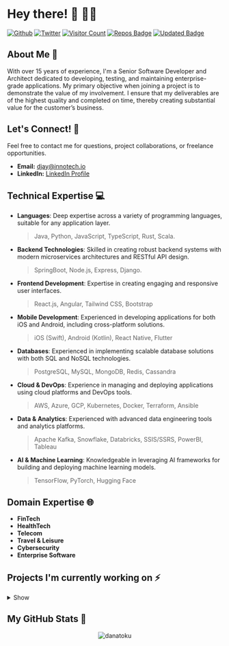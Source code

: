 # Hey there! 👋 🧑‍💻

[![Github](https://img.shields.io/badge/GitHub-%2312100E.svg?&style=for-the-badge&logo=Github&logoColor=white)](https://github.com/danatoku)
[![Twitter](https://img.shields.io/badge/twitter-%231DA1F2.svg?&style=for-the-badge&logo=twitter&logoColor=white)](https://twitter.com/danatoku)
[![Visitor Count](https://komarev.com/ghpvc/?username=danatoku&style=for-the-badge&color=yellow)](https://github.com/antonkomarev/github-profile-views-counter)
[![Repos Badge](https://badges.pufler.dev/repos/danatoku)](https://badges.pufler.dev)
[![Updated Badge](https://badges.pufler.dev/updated/danatoku/danatoku)](https://badges.pufler.dev)



<!--
<p align="right"> 
  Visitors count<br>
  <img src="https://profile-counter.glitch.me/djay93/count.svg" />
</p>
-->


## About Me 🚀 
With over 15 years of experience, I'm a Senior Software Developer and Architect dedicated to developing, testing, and maintaining enterprise-grade applications. My primary objective when joining a project is to demonstrate the value of my involvement. I ensure that my deliverables are of the highest quality and completed on time, thereby creating substantial value for the customer’s business.

## Let's Connect! 🤝 
Feel free to contact me for questions, project collaborations, or freelance opportunities.
- **Email:** [djay@innotech.io](mailto:djay@innotech.io)
- **LinkedIn:** [LinkedIn Profile](https://www.linkedin.com/in/innotech-systems-inc)

## Technical Expertise 💻 

- **Languages**: Deep expertise across a variety of programming languages, suitable for any application layer.
  > Java, Python, JavaScript, TypeScript, Rust, Scala.
- **Backend Technologies**: Skilled in creating robust backend systems with modern microservices architectures and RESTful API design.
  > SpringBoot, Node.js, Express, Django.
- **Frontend Development**: Expertise in creating engaging and responsive user interfaces.
  > React.js, Angular, Tailwind CSS, Bootstrap
- **Mobile Development**: Experienced in developing applications for both iOS and Android, including cross-platform solutions.
  > iOS (Swift), Android (Kotlin), React Native, Flutter
- **Databases**: Experienced in implementing scalable database solutions with both SQL and NoSQL technologies.
  > PostgreSQL, MySQL, MongoDB, Redis, Cassandra
- **Cloud & DevOps**: Experience in managing and deploying applications using cloud platforms and DevOps tools.
  > AWS, Azure, GCP, Kubernetes, Docker, Terraform, Ansible
- **Data & Analytics**: Experienced with advanced data engineering tools and analytics platforms.
  > Apache Kafka, Snowflake, Databricks, SSIS/SSRS, PowerBI, Tableau
- **AI & Machine Learning**: Knowledgeable in leveraging AI frameworks for building and deploying machine learning models.
  > TensorFlow, PyTorch, Hugging Face


## Domain Expertise 🌐 
- **FinTech**
- **HealthTech**
- **Telecom**
- **Travel & Leisure**
- **Cybersecurity**
- **Enterprise Software**

## Projects I'm currently working on ⚡
<details>
  <summary>Show</summary>

<!--START_SECTION:projects--> 
[![ReadMe Card](https://github-readme-stats.vercel.app/api/pin/?username=danatoku&repo=travelcrm-suite)](https://github.com/danatoku/travelcrm-suite)
[![ReadMe Card](https://github-readme-stats.vercel.app/api/pin/?username=inno-tech-labs&repo=spring-search-demo)](https://github.com/inno-tech-labs/spring-search-demo)
<!--END_SECTION:projects-->

</details>

## My GitHub Stats 🌟
<p align="center"> <img src="https://github-readme-stats.vercel.app/api?username=danatoku&show_icons=true&theme=gotham" alt="danatoku" />

<!--
**djay93/djay93** is a ✨ _special_ ✨ repository because its `README.md` (this file) appears on your GitHub profile.

Here are some ideas to get you started:

- 🔭 I’m currently working on ...
- 🌱 I’m currently learning ...
- 👯 I’m looking to collaborate on ...
- 🤔 I’m looking for help with ...
- 💬 Ask me about ...
- 📫 How to reach me: ...
- 😄 Pronouns: ...
- ⚡ Fun fact: ...
-->
